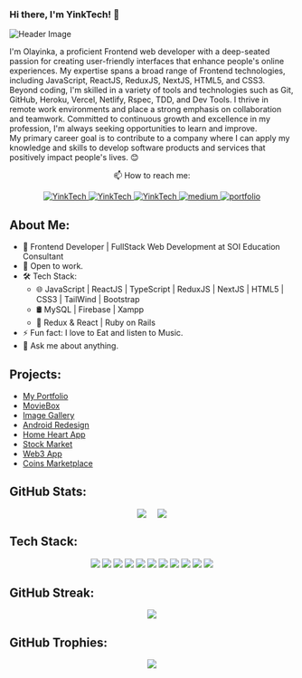 ### Hi there, I'm YinkTech! 👋

![Header Image](https://github.com/YinkTech/YinkTech/assets/65237847/d97be908-3e86-4eee-b160-e5a48faa973f)


<p>
I'm Olayinka, a proficient Frontend web developer with a deep-seated passion for creating user-friendly interfaces that enhance people's online experiences. My expertise spans a broad range of Frontend technologies, including JavaScript, ReactJS, ReduxJS, NextJS, HTML5, and CSS3.
<br>
Beyond coding, I'm skilled in a variety of tools and technologies such as Git, GitHub, Heroku, Vercel, Netlify, Rspec, TDD, and Dev Tools. I thrive in remote work environments and place a strong emphasis on collaboration and teamwork. Committed to continuous growth and excellence in my profession, I'm always seeking opportunities to learn and improve.
<br>
My primary career goal is to contribute to a company where I can apply my knowledge and skills to develop software products and services that positively impact people's lives. 😊
</p>

<p align="center"> 📫 How to reach me:</p>
<p align="center">
  <a href="https://www.twitter.com/yinkabayeni" target="_blank">
    <img src="https://img.shields.io/badge/Twitter-1DA1F2.svg?&style=for-the-badge&logo=twitter&logoColor=white" alt="YinkTech">
  </a>
  <a href="https://www.linkedin.com/in/yinktech/" target="_blank">
    <img src="https://img.shields.io/badge/LinkedIn-%230077B5.svg?&style=for-the-badge&logo=linkedin&logoColor=white" alt="YinkTech">
  </a>
  <a href="https://www.instagram.com/layinka4dat/" target="_blank">
    <img src="https://img.shields.io/badge/Instagram-E4405F?style=for-the-badge&logo=instagram&logoColor=white" alt="YinkTech"/>
  </a>
  <a href="https://medium.com/@layinka4dat" target="_blank">
    <img src="https://img.shields.io/badge/Medium-12100E?style=for-the-badge&logo=medium&logoColor=white" alt="medium">
  </a>
  <a href="https://yinka-portfolio.vercel.app/" target="_blank">
    <img src="https://img.shields.io/badge/-Portfolio-orange?style=for-the-badge" alt="portfolio">
  </a>
</p>

## About Me:
- 🔭 Frontend Developer | FullStack Web Development at SOI Education Consultant
- 👯 Open to work.
- 🛠 Tech Stack:
  - 🌐 JavaScript | ReactJS | TypeScript | ReduxJS | NextJS | HTML5 | CSS3 | TailWind | Bootstrap
  - 🛢 MySQL | Firebase | Xampp
  - 🔧 Redux & React | Ruby on Rails
- ⚡ Fun fact: I love to Eat and listen to Music.
- 💬 Ask me about anything.

## Projects:
- [My Portfolio](https://yinka-portfolio.vercel.app/)
- [MovieBox](https://movie-box-azure.vercel.app/)
- [Image Gallery](https://fun-image-gallery.vercel.app/)
- [Android Redesign](https://andriodredesign.vercel.app/)
- [Home Heart App](https://home-heart.netlify.app/)
- [Stock Market](https://yinktech.github.io/Stock-Market)
- [Web3 App](https://yinktech.github.io/web3-project/)
- [Coins Marketplace](https://yinktech.github.io/Coins-Marketplace/)

## GitHub Stats:
<div style="display: flex; justify-content: center; align-items: center;">
  <img src="https://github-readme-stats.vercel.app/api?username=YinkTech&show_icons=true&theme=cobalt" style="margin-right: 20px;">
  <img src="https://github-readme-stats.vercel.app/api/top-langs/?username=YinkTech&layout=compact&theme=cobalt">
</div>

## Tech Stack:
<p align="center"> 
<img src="https://img.shields.io/badge/React-20232A?style=for-the-badge&logo=react&logoColor=61DAFB">
<img src="https://img.shields.io/badge/HTML-239120?style=for-the-badge&logo=html5&logoColor=white">
<img src="https://img.shields.io/badge/CSS-239120?&style=for-the-badge&logo=css3&logoColor=white">
<img src="https://img.shields.io/badge/JavaScript-F7DF1E?style=for-the-badge&logo=javascript&logoColor=black">
<img src="https://img.shields.io/badge/Ruby-CC342D?style=for-the-badge&logo=ruby&logoColor=white">
<img src="https://img.shields.io/badge/Ruby_on_Rails-CC0000?style=for-the-badge&logo=ruby-on-rails&logoColor=white">
<img src="https://img.shields.io/badge/TypeScript-007ACC?style=for-the-badge&logo=typescript&logoColor=white">
<img src="https://img.shields.io/badge/Bootstrap-563D7C?style=for-the-badge&logo=bootstrap&logoColor=white">
<img src="https://img.shields.io/badge/React_Router-CA4245?style=for-the-badge&logo=react-router&logoColor=white">
<img src="https://img.shields.io/badge/Redux-593D88?style=for-the-badge&logo=redux&logoColor=white">
<img src="https://img.shields.io/badge/Material--UI-0081CB?style=for-the-badge&logo=material-ui&logoColor=white"> 
</p>

## GitHub Streak:
<p align="center">
  <img src="https://github-readme-streak-stats.herokuapp.com/?user=YinkTech&theme=dark">
</p>

## GitHub Trophies:
<p align="center">
  <img src="https://github-profile-trophy.vercel.app/?username=yinktech">
</p>


<!-- ### Hi there Am YinkTech👋

<img width="1100" height="300px" src="https://github.com/YinkTech/YinkTech/assets/65237847/6cc420a2-6c62-4cfc-9b0c-a19e5b9f81bc">
<p  align="center"> 📫 How to reach me:</p>
<p align="center">
  <a href="https://www.twitter.com/yinktech" target="_blank"><img src="https://img.shields.io/badge/Twitter-1DA1F2.svg?&style=for-the-badge&logo=twitter&logoColor=white" alt="YinkTech"></a>
   <a href="https://www.linkedin.com/in/ayeni-olayinka-726181134/" target="_blank"><img src="https://img.shields.io/badge/LinkedIn-%230077B5.svg?&style=for-the-badge&logo=linkedin&logoColor=white" alt="YinkTech"></a>
  <a href="https://www.instagram.com/layinka4dat/" target="_blank"><img src="https://img.shields.io/badge/Instagram-E4405F?style=for-the-badge&logo=instagram&logoColor=white" alt="YinkTech"/></a>
</p>

## Currently:
<ul>
  <li> 🔭 I’m Frontend Developer  FullStack Web Development at SOI Education Consultant </li>
  <li> 👯 I’m open to work.</li>
  <li> 🛠 Tech Stack </li>
  <li> 🌐 HTML | CSS | JavaScript | TailWind | Bootstrap </li>
  <li> 🛢 MySQL | Firebase | Xampp </li>
  <li> 🔧 Readux & React | Ruby on Rails </li>
  <li> ⚡ Fun fact: I love to Eat and listen to Music.</li>
  <li> 💬 Ask me about anything.</li>
</ul>

Project Have Worked on:
- <a href="https://yinka-portfolio.vercel.app/"> My Portfolio </a>
- <a href="https://home-heart.netlify.app/"> Home Heart App </a>
- <a href="https://yinktech.github.io/Stock-Market"> Stock Market  </a>
- <a href="https://yinktech.github.io/web3-project/"> Web3 App  </a>
- <a href="https://home-heart.netlify.app/"> Home Heart App </a>
- <a href="https://yinktech.github.io/Stock-Market"> Stock Market  </a>
- <a href="https://yinktech.github.io/web3-project/"> Web3 App  </a>
- <a href="https://yinktech.github.io/Coins-Marketplace/"> Coins Marketplace </a>


<p align="center">
  <img src="https://github-readme-stats.vercel.app/api?username=YinkTech&show_icons=true&theme=cobalt">
  <img src="https://github-readme-stats.vercel.app/api/top-langs/?username=YinkTech&layout=compact&theme=cobalt">
</p>

<br>
<p align="center"> 

<img src="https://img.shields.io/badge/Ruby-CC342D?style=for-the-badge&logo=ruby&logoColor=white">
<img src="https://img.shields.io/badge/Ruby_on_Rails-CC0000?style=for-the-badge&logo=ruby-on-rails&logoColor=white">
<img src="https://img.shields.io/badge/JavaScript-F7DF1E?style=for-the-badge&logo=javascript&logoColor=black">
<img src="https://img.shields.io/badge/TypeScript-007ACC?style=for-the-badge&logo=typescript&logoColor=white">
<img src="https://img.shields.io/badge/React-20232A?style=for-the-badge&logo=react&logoColor=61DAFB">
<img src="https://img.shields.io/badge/HTML-239120?style=for-the-badge&logo=html5&logoColor=white">
<img src="https://img.shields.io/badge/CSS-239120?&style=for-the-badge&logo=css3&logoColor=white">
<img src="https://img.shields.io/badge/Bootstrap-563D7C?style=for-the-badge&logo=bootstrap&logoColor=white">
<img src="https://img.shields.io/badge/SQLite-07405E?style=for-the-badge&logo=sqlite&logoColor=white">
<img src="https://img.shields.io/badge/React_Router-CA4245?style=for-the-badge&logo=react-router&logoColor=white">
<img src="https://img.shields.io/badge/Redux-593D88?style=for-the-badge&logo=redux&logoColor=white">
<img src="https://img.shields.io/badge/Material--UI-0081CB?style=for-the-badge&logo=material-ui&logoColor=white"> 

</p>





<p align="center">
  
[![GitHub Streak](https://github-readme-streak-stats.herokuapp.com/?user=YinkTech&theme=dark)](https://git.io/streak-stats)

</p>
<br>

<p align="center">
  
[![trophy](https://github-profile-trophy.vercel.app/?username=yinktech)](https://github.com/ryo-ma/github-profile-trophy)

</p>
-->
